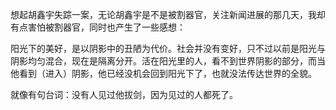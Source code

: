想起胡鑫宇失踪一案，无论胡鑫宇是不是被割器官，关注新闻进展的那几天，我却有点害怕被割器官，同时也产生了一些感想：

阳光下的美好，是以阴影中的丑陋为代价。社会并没有变好，只不过以前是阳光与阴影均匀混合，现在是隔离分开。活在阳光里的人，看不到世界阴影的部分，而当他看到（进入）阴影，他已经没机会回到阳光下了，也就没法传达世界的全貌。

就像有句台词：没有人见过他拔剑，因为见过的人都死了。
